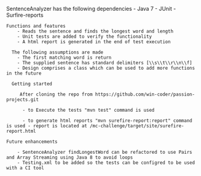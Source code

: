 SentenceAnalyzer has the following dependencies 
		- Java 7 
		- JUnit 
		- Surfire-reports 

	Functions and features 
		- Reads the sentence and finds the longest word and length 
		- Unit tests are added to verify the functionality
		- A html report is generated in the end of test execution

	  The following assumptions are made 
		- The first matching word is return 
		- The supplied sentence has standard delimiters [\\s\\t\\r\\n\\f]
		- Design comprises a class which can be used to add more functions in the future 
	
	  Getting started 

		 After cloning the repo from https://github.com/win-coder/passion-projects.git
	
	 	  - to Execute the tests "mvn test" command is used 

	 	  - to generate html reports "mvn surefire-report:report" command is used - report is located at /mc-challenge/target/site/surefire-report.html

	Future enhancements 
		
		- SentenceAnalyzer findLongestWord can be refactored to use Pairs and Array Streaming using Java 8 to avoid loops 
		- Testing.xml to be added so the tests can be configred to be used with a CI tool 
